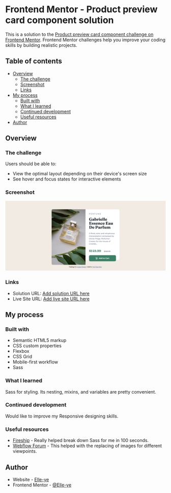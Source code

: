 # Frontend Mentor - Product preview card component solution

This is a solution to the [Product preview card component challenge on Frontend Mentor](https://www.frontendmentor.io/challenges/product-preview-card-component-GO7UmttRfa). Frontend Mentor challenges help you improve your coding skills by building realistic projects. 

## Table of contents

- [Overview](#overview)
  - [The challenge](#the-challenge)
  - [Screenshot](#screenshot)
  - [Links](#links)
- [My process](#my-process)
  - [Built with](#built-with)
  - [What I learned](#what-i-learned)
  - [Continued development](#continued-development)
  - [Useful resources](#useful-resources)
- [Author](#author)

## Overview

### The challenge

Users should be able to:

- View the optimal layout depending on their device's screen size
- See hover and focus states for interactive elements

### Screenshot

![](./Screenshot%20-%20Product%20preview%20card%20component.png)

### Links

- Solution URL: [Add solution URL here](https://github.com/Elle-ye/Product-preview-card-component)
- Live Site URL: [Add live site URL here](https://elle-ye.github.io/Product-preview-card-component/)

## My process

### Built with

- Semantic HTML5 markup
- CSS custom properties
- Flexbox
- CSS Grid
- Mobile-first workflow
- Sass


### What I learned

Sass for styling. Its nesting, mixins, and variables are pretty convenient.

### Continued development

Would like to improve my Responsive designing skills.

### Useful resources

- [Fireship](https://www.youtube.com/watch?v=akDIJa0AP5c&t=14s) - Really helped break down Sass for me in 100 seconds.
- [Webflow Forum](https://discourse.webflow.com/t/how-do-i-change-the-image-for-different-screen-sizes-webflow-always-applies-the-picture-to-all-resolutions/131792) - This helped with the replacing of images for different viewpoints.

## Author

- Website - [Elle-ye](https://www.your-site.com)
- Frontend Mentor - [@Elle-ye](https://www.frontendmentor.io/profile/Elle-ye)